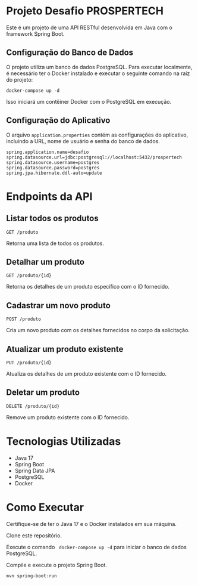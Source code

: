 # Projeto Desafio PROSPERTECH

Este é um projeto de uma API RESTful desenvolvida em Java com o framework Spring Boot.

## Configuração do Banco de Dados

O projeto utiliza um banco de dados PostgreSQL. Para executar localmente, é necessário ter o Docker instalado e executar o seguinte comando na raiz do projeto:

```
docker-compose up -d

```

Isso iniciará um contêiner Docker com o PostgreSQL em execução.


## Configuração do Aplicativo

O arquivo `application.properties` contém as configurações do aplicativo, incluindo a URL, nome de usuário e senha do banco de dados.

```properties
spring.application.name=desafio
spring.datasource.url=jdbc:postgresql://localhost:5432/prospertech
spring.datasource.username=postgres
spring.datasource.password=postgres
spring.jpa.hibernate.ddl-auto=update
```

# Endpoints da API
## Listar todos os produtos

```
GET /produto

```
Retorna uma lista de todos os produtos.

## Detalhar um produto

```
GET /produto/{id}

```

Retorna os detalhes de um produto específico com o ID fornecido.

## Cadastrar um novo produto
```
POST /produto

```
Cria um novo produto com os detalhes fornecidos no corpo da solicitação.

## Atualizar um produto existente

```
PUT /produto/{id}

```
Atualiza os detalhes de um produto existente com o ID fornecido.

## Deletar um produto

```
DELETE /produto/{id}

```
Remove um produto existente com o ID fornecido.

# Tecnologias Utilizadas

- Java 17
- Spring Boot
- Spring Data JPA
- PostgreSQL
- Docker


# Como Executar

Certifique-se de ter o Java 17 e o Docker instalados em sua máquina.

Clone este repositório.

Execute o comando ``` docker-compose up -d``` para iniciar o banco de dados PostgreSQL.

Compile e execute o projeto Spring Boot.

```
mvn spring-boot:run
```






















